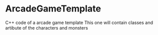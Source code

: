 # ArcadeGameTemplate
C++ code of a arcade game template
This one will contain classes and artibute of the characters and monsters
